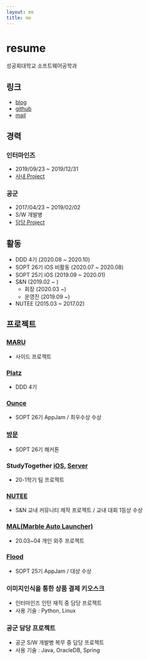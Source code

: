 ```yaml
---
layout: me
title: me
---
```


# resume

성공회대학교 소프트웨어공학과

## 링크 

- [blog](http://blog.5anniversary.dev)
- [github](https://github.com/5anniversary)
- [mail](mailto:oh.junhyeon95@gmail.com)

## 경력

### 인터마인즈

- 2019/09/23 ~ 2019/12/31
- [사내 Project](#이미지인식을-통한-상품-결제-키오스크)

### 공군

- 2017/04/23 ~ 2019/02/02
- S/W 개발병
- [담당 Project](#공군-담당-프로젝트)


## 활동

- DDD 4기 (2020.08 ~ 2020.10)
- SOPT 26기 iOS 비활동 (2020.07 ~ 2020.08)
- SOPT 25기 iOS (2019.09 ~ 2020.01)
- S&N (2019.02 ~ )
  - 회장 (2020.03 ~)
  - 운영진 (2019.09 ~)
- NUTEE (2015.03 ~ 2017.02)

## 프로젝트
### [MARU]()
- 사이드 프로젝트

### [Platz]()
- DDD 4기

### [Ounce](https://5anniversary.dev/20200727/Ounce)
- SOPT 26기 AppJam / 최우수상 수상

### [방문](https://5anniversary.dev/20200604/BangMoon)

- SOPT 26기 해커톤

### StudyTogether [iOS](https://5anniversary.dev/20200401/StudyTogether_iOS), [Server](https://5anniversary.dev/20200401/StudyTogether_Server)
- 20-1학기 팀 프로젝트

### [NUTEE](https://5anniversary.dev/20200104/NUTEE-iOS)
- S&N 교내 커뮤니티 제작 프로젝트 / 교내 대회 1등상 수상

### [MAL(Marble Auto Launcher)](https://apps.apple.com/kr/app/mal-battery-detecter/id1514115590)
- 20.03~04 개인 외주 프로젝트

### [Flood](https://5anniversary.dev/20191221/Flood_iOS)
- SOPT 25기 AppJam / 대상 수상

### 이미지인식을 통한 상품 결제 키오스크
- 인터마인즈 인턴 재직 중 담당 프로젝트
- 사용 기술 : Python, Linux

### 공군 담당 프로젝트
- 공군 S/W 개발병 복무 중 담당 프로젝트 
- 사용 기술 : Java, OracleDB, Spring



